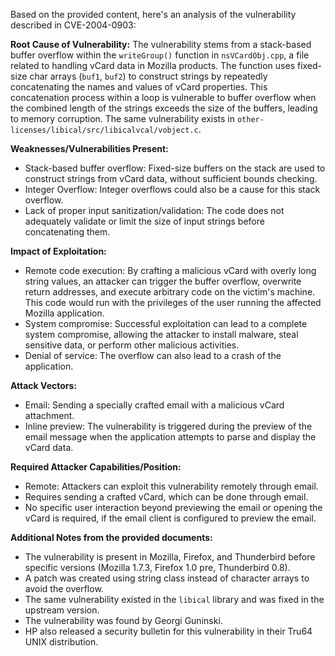 Based on the provided content, here's an analysis of the vulnerability described in CVE-2004-0903:

**Root Cause of Vulnerability:**
The vulnerability stems from a stack-based buffer overflow within the `writeGroup()` function in `nsVCardObj.cpp`, a file related to handling vCard data in Mozilla products. The function uses fixed-size char arrays (`buf1`, `buf2`) to construct strings by repeatedly concatenating the names and values of vCard properties. This concatenation process within a loop is vulnerable to buffer overflow when the combined length of the strings exceeds the size of the buffers, leading to memory corruption. The same vulnerability exists in `other-licenses/libical/src/libicalvcal/vobject.c`.

**Weaknesses/Vulnerabilities Present:**
- Stack-based buffer overflow: Fixed-size buffers on the stack are used to construct strings from vCard data, without sufficient bounds checking.
- Integer Overflow: Integer overflows could also be a cause for this stack overflow.
- Lack of proper input sanitization/validation: The code does not adequately validate or limit the size of input strings before concatenating them.

**Impact of Exploitation:**
- Remote code execution: By crafting a malicious vCard with overly long string values, an attacker can trigger the buffer overflow, overwrite return addresses, and execute arbitrary code on the victim's machine. This code would run with the privileges of the user running the affected Mozilla application.
- System compromise: Successful exploitation can lead to a complete system compromise, allowing the attacker to install malware, steal sensitive data, or perform other malicious activities.
- Denial of service:  The overflow can also lead to a crash of the application.

**Attack Vectors:**
- Email: Sending a specially crafted email with a malicious vCard attachment.
- Inline preview: The vulnerability is triggered during the preview of the email message when the application attempts to parse and display the vCard data.

**Required Attacker Capabilities/Position:**
- Remote: Attackers can exploit this vulnerability remotely through email.
- Requires sending a crafted vCard, which can be done through email.
- No specific user interaction beyond previewing the email or opening the vCard is required, if the email client is configured to preview the email.

**Additional Notes from the provided documents:**
- The vulnerability is present in Mozilla, Firefox, and Thunderbird before specific versions (Mozilla 1.7.3, Firefox 1.0 pre, Thunderbird 0.8).
- A patch was created using string class instead of character arrays to avoid the overflow.
- The same vulnerability existed in the `libical` library and was fixed in the upstream version.
- The vulnerability was found by Georgi Guninski.
- HP also released a security bulletin for this vulnerability in their Tru64 UNIX distribution.